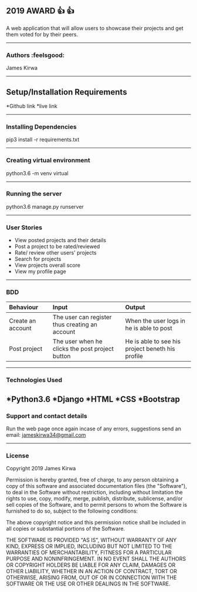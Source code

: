 ## 2019 AWARD :+1: :+1:

A web application that will allow users to showcase their projects and get them voted for by their peers.

---------------------------

### Authors :feelsgood: 

James Kirwa

----------------------------------------

## Setup/Installation Requirements

*Github link
*live link

---------------------------------------

### Installing Dependencies

pip3 install -r requirements.txt

--------------------------------------

### Creating virtual environment

python3.6 -m venv virtual

-------------------------------------

### Running the server

python3.6 manage.py runserver

----------------------------------

### User Stories

* View posted projects and their details
* Post a project to be rated/reviewed
* Rate/ review other users' projects
* Search for projects
* View projects overall score
* View my profile page

-------------------------

### BDD

|Behaviour|Input|Output|
|:--------|:-----|:----|
|Create an account|The user can register thus creating an account|When the user logs in he is able to post|
|Post project|The user when he clicks the post project button|He is able to see his project beneth his profile|

------------------------------------

### Technologies Used

*Python3.6
*Django
*HTML
*CSS
*Bootstrap
----------------------------------------------------------------------

### Support and contact details

 Run the web page once again incase of any errors, suggestions send an email: jameskirwa34@gmail.com

-------------------------------------------------------

### License

 Copyright 2019 James Kirwa

 Permission is hereby granted, free of charge, to any person obtaining a copy of this software and associated documentation files (the "Software"), to deal in the Software without restriction, including without limitation the rights to use, copy, modify, merge, publish, distribute, sublicense, and/or sell copies of the Software, and to permit persons to whom the Software is furnished to do so, subject to the following conditions:

 The above copyright notice and this permission notice shall be included in all copies or substantial portions of the Software.

 THE SOFTWARE IS PROVIDED "AS IS", WITHOUT WARRANTY OF ANY KIND, EXPRESS OR IMPLIED, INCLUDING BUT NOT LIMITED TO THE WARRANTIES OF MERCHANTABILITY, FITNESS FOR A PARTICULAR PURPOSE AND NONINFRINGEMENT. IN NO EVENT SHALL THE AUTHORS OR COPYRIGHT HOLDERS BE LIABLE FOR ANY CLAIM, DAMAGES OR OTHER LIABILITY, WHETHER IN AN ACTION OF CONTRACT, TORT OR OTHERWISE, ARISING FROM, OUT OF OR IN CONNECTION WITH THE SOFTWARE OR THE USE OR OTHER DEALINGS IN THE SOFTWARE.
